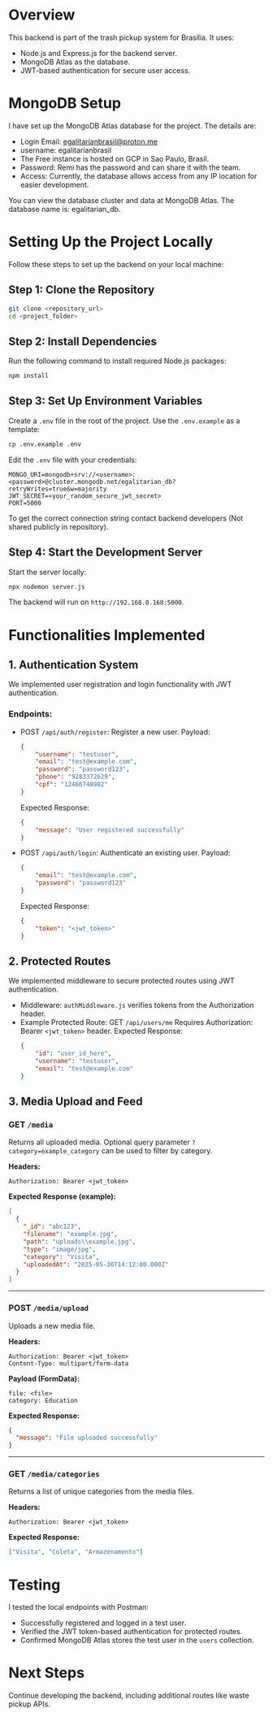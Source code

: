 
# Overview
This backend is part of the trash pickup system for Brasília. It uses:

- Node.js and Express.js for the backend server.
- MongoDB Atlas as the database.
- JWT-based authentication for secure user access.

# MongoDB Setup
I have set up the MongoDB Atlas database for the project. The details are:
- Login Email: egalitarianbrasil@proton.me
- username: egalitarianbrasil
- The Free instance is hosted on GCP in Sao Paulo, Brasil.
- Password: Remi has the password and can share it with the team.
- Access: Currently, the database allows access from any IP location for easier development.

You can view the database cluster and data at MongoDB Atlas.
The database name is: egalitarian_db.

# Setting Up the Project Locally
Follow these steps to set up the backend on your local machine:

## Step 1: Clone the Repository
```bash
git clone <repository_url>
cd <project_folder>
```

## Step 2: Install Dependencies
Run the following command to install required Node.js packages:
```bash
npm install
```

## Step 3: Set Up Environment Variables
Create a `.env` file in the root of the project. Use the `.env.example` as a template:
```bash
cp .env.example .env
```
Edit the `.env` file with your credentials:
```
MONGO_URI=mongodb+srv://<username>:<password>@cluster.mongodb.net/egalitarian_db?retryWrites=true&w=majority
JWT_SECRET=<your_random_secure_jwt_secret>
PORT=5000
```
To get the correct connection string contact backend developers (Not shared publicly in repository).

## Step 4: Start the Development Server
Start the server locally:
```bash
npx nodemon server.js
```
The backend will run on `http://192.168.0.168:5000`.

# Functionalities Implemented

## 1. Authentication System
We implemented user registration and login functionality with JWT authentication.

### Endpoints:
- POST `/api/auth/register`: Register a new user.
  Payload:
  ```json
  {
      "username": "testuser",
      "email": "test@example.com",
      "password": "password123",
      "phone": "9283372629",
      "cpf": "12466748982"
  }
  ```
  Expected Response:
  ```json
  {
      "message": "User registered successfully"
  }
  ```

- POST `/api/auth/login`: Authenticate an existing user.
  Payload:
  ```json
  {
      "email": "test@example.com",
      "password": "password123"
  }
  ```
  Expected Response:
  ```json
  {
      "token": "<jwt_token>"
  }
  ```

## 2. Protected Routes
We implemented middleware to secure protected routes using JWT authentication.

- Middleware: `authMiddleware.js` verifies tokens from the Authorization header.
- Example Protected Route: GET `/api/users/me`
  Requires Authorization: Bearer `<jwt_token>` header.
  Expected Response:
  ```json
  {
      "id": "user_id_here",
      "username": "testuser",
      "email": "test@example.com"
  }
  ```

## 3. Media Upload and Feed

### **GET** `/media`

Returns all uploaded media.
Optional query parameter `?category=example_category` can be used to filter by category.

**Headers:**

```
Authorization: Bearer <jwt_token>
```

**Expected Response (example):**

```json
[
  {
    "_id": "abc123",
    "filename": "example.jpg",
    "path": "uploads\\example.jpg",
    "type": "image/jpg",
    "category": "Visita",
    "uploadedAt": "2025-05-30T14:12:00.000Z"
  }
]
```

---

### **POST** `/media/upload`

Uploads a new media file.

**Headers:**

```
Authorization: Bearer <jwt_token>
Content-Type: multipart/form-data
```

**Payload (FormData):**

```
file: <file>
category: Education
```

**Expected Response:**

```json
{
  "message": "File uploaded successfully"
}
```

---

### **GET** `/media/categories`

Returns a list of unique categories from the media files.

**Headers:**

```
Authorization: Bearer <jwt_token>
```

**Expected Response:**

```json
["Visita", "Coleta", "Armazenamento"]
```


# Testing
I tested the local endpoints with Postman:
- Successfully registered and logged in a test user.
- Verified the JWT token-based authentication for protected routes.
- Confirmed MongoDB Atlas stores the test user in the `users` collection.

# Next Steps
Continue developing the backend, including additional routes like waste pickup APIs.
